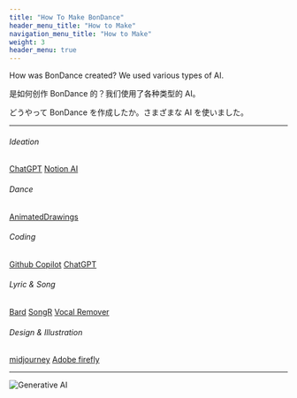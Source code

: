 ```yaml
---
title: "How To Make BonDance"
header_menu_title: "How to Make"
navigation_menu_title: "How to Make"
weight: 3
header_menu: true
---
```


How was BonDance created? We used various types of AI.

是如何创作 BonDance 的？我们使用了各种类型的 AI。

どうやって BonDance を作成したか。さまざまな AI を使いました。

---

###### Ideation

[ChatGPT](https://chat.openai.com/) [Notion AI](https://www.notion.so/product/ai)

###### Dance

[AnimatedDrawings](https://sketch.metademolab.com/)

###### Coding

[Github Copilot](https://github.com/features/copilot) [ChatGPT](https://chat.openai.com/)

###### Lyric & Song

[Bard](https://bard.google.com/) [SongR](https://www.songr.ai/) [Vocal Remover](https://vocalremover.org/)

###### Design & Illustration

[midjourney](https://www.midjourney.com/) [Adobe firefly](https://www.adobe.com/sensei/generative-ai/firefly.html)

---

![Generative AI](images/genai.png)
